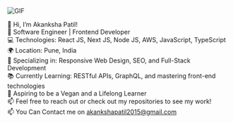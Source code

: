   ![GIF](https://camo.githubusercontent.com/2369f0cf696dffcb83bbd082b6a7888c55dc5ada2f02a2af74d969c35a27e81b/68747470733a2f2f6d656469612e67697068792e636f6d2f6d656469612f34725a4135443232333031694d6772554e642f67697068792e676966)


👋 Hi, I’m Akanksha Patil! <br/>
🔧 Software Engineer | Frontend Developer <br/>
💻 Technologies: React JS, Next JS, Node JS, AWS, JavaScript, TypeScript <br/>
🌍 Location: Pune, India <br/>
🎯 Specializing in: Responsive Web Design, SEO, and Full-Stack Development <br/>
📚 Currently Learning: RESTful APIs, GraphQL, and mastering front-end technologies <br/>
🌱 Aspiring to be a Vegan and a Lifelong Learner <br/>
📫 Feel free to reach out or check out my repositories to see my work! <br/>
📫 You Can Contact me on akankshapatil2015@gmail.com<br/>

